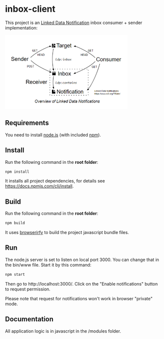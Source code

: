 # inbox-client
This project is an [Linked Data Notification](https://www.w3.org/TR/ldn/) inbox consumer + sender implementation:

<img src="ldn-overview.png" alt="Overview of Linked Data Notifications" width=400 />

## Requirements
You need to install [node.js](https://nodejs.org/) (with included [npm](https://www.npmjs.com/get-npm)).
<!--Also, you will need [Python](https://www.python.org/downloads/) of version **2.7.xx**.
because of https://github.com/digitalbazaar/rdf-canonize/issues/5-->

## Install
Run the following command in the **root folder**:
```bat
npm install
```
It installs all project dependencies, for details see https://docs.npmjs.com/cli/install.

## Build
Run the following command in the **root folder**:
```bat
npm build
```
It uses [browserirfy](http://browserify.org/) to build the project javascript bundle files.

## Run
The node.js server is set to listen on local port 3000. You can change that in the bin/www file.
Start it by this command:
```bat
npm start
```
Then go to http://localhost:3000/. Click on the "Enable notifications" button to request permission.

Please note that request for notifications won't work in browser "private" mode.

## Documentation
All application logic is in javascript in the /modules folder. 
